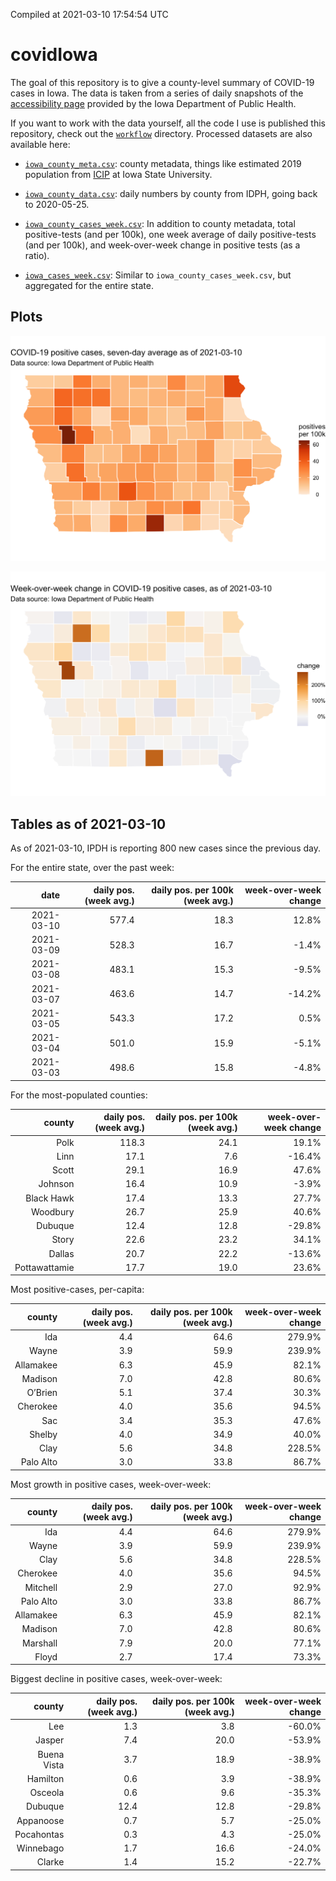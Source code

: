 Compiled at 2021-03-10 17:54:54 UTC

<!-- README.md is generated from README.Rmd. Please edit that file -->

# covidIowa

<!-- badges: start -->

<!-- badges: end -->

The goal of this repository is to give a county-level summary of
COVID-19 cases in Iowa. The data is taken from a series of daily
snapshots of the [accessibility
page](https://coronavirus.iowa.gov/pages/access) provided by the Iowa
Department of Public Health.

If you want to work with the data yourself, all the code I use is
published this repository, check out the [`workflow`](workflow)
directory. Processed datasets are also available here:

  - [`iowa_county_meta.csv`](https://raw.githubusercontent.com/ijlyttle/covidIowa/master/workflow/data/99-publish/iowa_county_meta.csv):
    county metadata, things like estimated 2019 population from
    [ICIP](https://www.icip.iastate.edu/tables/population/counties-estimates)
    at Iowa State University.

  - [`iowa_county_data.csv`](https://raw.githubusercontent.com/ijlyttle/covidIowa/master/workflow/data/99-publish/iowa_county_data.csv):
    daily numbers by county from IDPH, going back to 2020-05-25.

  - [`iowa_county_cases_week.csv`](https://raw.githubusercontent.com/ijlyttle/covidIowa/master/workflow/data/99-publish/iowa_county_data.csv):
    In addition to county metadata, total positive-tests (and per 100k),
    one week average of daily positive-tests (and per 100k), and
    week-over-week change in positive tests (as a ratio).

  - [`iowa_cases_week.csv`](https://raw.githubusercontent.com/ijlyttle/covidIowa/master/workflow/data/99-publish/iowa_cases_week.csv):
    Similar to `iowa_county_cases_week.csv`, but aggregated for the
    entire state.

## Plots

![](workflow/data/99-publish/iowa_cases.png)

![](workflow/data/99-publish/iowa_change.png)

## Tables as of 2021-03-10

As of 2021-03-10, IPDH is reporting 800 new cases since the previous
day.

For the entire state, over the past week:

|       date | daily pos. (week avg.) | daily pos. per 100k (week avg.) | week-over-week change |
| ---------: | ---------------------: | ------------------------------: | --------------------: |
| 2021-03-10 |                  577.4 |                            18.3 |                 12.8% |
| 2021-03-09 |                  528.3 |                            16.7 |                \-1.4% |
| 2021-03-08 |                  483.1 |                            15.3 |                \-9.5% |
| 2021-03-07 |                  463.6 |                            14.7 |               \-14.2% |
| 2021-03-05 |                  543.3 |                            17.2 |                  0.5% |
| 2021-03-04 |                  501.0 |                            15.9 |                \-5.1% |
| 2021-03-03 |                  498.6 |                            15.8 |                \-4.8% |

For the most-populated counties:

|        county | daily pos. (week avg.) | daily pos. per 100k (week avg.) | week-over-week change |
| ------------: | ---------------------: | ------------------------------: | --------------------: |
|          Polk |                  118.3 |                            24.1 |                 19.1% |
|          Linn |                   17.1 |                             7.6 |               \-16.4% |
|         Scott |                   29.1 |                            16.9 |                 47.6% |
|       Johnson |                   16.4 |                            10.9 |                \-3.9% |
|    Black Hawk |                   17.4 |                            13.3 |                 27.7% |
|      Woodbury |                   26.7 |                            25.9 |                 40.6% |
|       Dubuque |                   12.4 |                            12.8 |               \-29.8% |
|         Story |                   22.6 |                            23.2 |                 34.1% |
|        Dallas |                   20.7 |                            22.2 |               \-13.6% |
| Pottawattamie |                   17.7 |                            19.0 |                 23.6% |

Most positive-cases, per-capita:

|    county | daily pos. (week avg.) | daily pos. per 100k (week avg.) | week-over-week change |
| --------: | ---------------------: | ------------------------------: | --------------------: |
|       Ida |                    4.4 |                            64.6 |                279.9% |
|     Wayne |                    3.9 |                            59.9 |                239.9% |
| Allamakee |                    6.3 |                            45.9 |                 82.1% |
|   Madison |                    7.0 |                            42.8 |                 80.6% |
|   O’Brien |                    5.1 |                            37.4 |                 30.3% |
|  Cherokee |                    4.0 |                            35.6 |                 94.5% |
|       Sac |                    3.4 |                            35.3 |                 47.6% |
|    Shelby |                    4.0 |                            34.9 |                 40.0% |
|      Clay |                    5.6 |                            34.8 |                228.5% |
| Palo Alto |                    3.0 |                            33.8 |                 86.7% |

Most growth in positive cases, week-over-week:

|    county | daily pos. (week avg.) | daily pos. per 100k (week avg.) | week-over-week change |
| --------: | ---------------------: | ------------------------------: | --------------------: |
|       Ida |                    4.4 |                            64.6 |                279.9% |
|     Wayne |                    3.9 |                            59.9 |                239.9% |
|      Clay |                    5.6 |                            34.8 |                228.5% |
|  Cherokee |                    4.0 |                            35.6 |                 94.5% |
|  Mitchell |                    2.9 |                            27.0 |                 92.9% |
| Palo Alto |                    3.0 |                            33.8 |                 86.7% |
| Allamakee |                    6.3 |                            45.9 |                 82.1% |
|   Madison |                    7.0 |                            42.8 |                 80.6% |
|  Marshall |                    7.9 |                            20.0 |                 77.1% |
|     Floyd |                    2.7 |                            17.4 |                 73.3% |

Biggest decline in positive cases, week-over-week:

|      county | daily pos. (week avg.) | daily pos. per 100k (week avg.) | week-over-week change |
| ----------: | ---------------------: | ------------------------------: | --------------------: |
|         Lee |                    1.3 |                             3.8 |               \-60.0% |
|      Jasper |                    7.4 |                            20.0 |               \-53.9% |
| Buena Vista |                    3.7 |                            18.9 |               \-38.9% |
|    Hamilton |                    0.6 |                             3.9 |               \-38.9% |
|     Osceola |                    0.6 |                             9.6 |               \-35.3% |
|     Dubuque |                   12.4 |                            12.8 |               \-29.8% |
|   Appanoose |                    0.7 |                             5.7 |               \-25.0% |
|  Pocahontas |                    0.3 |                             4.3 |               \-25.0% |
|   Winnebago |                    1.7 |                            16.6 |               \-24.0% |
|      Clarke |                    1.4 |                            15.2 |               \-22.7% |
